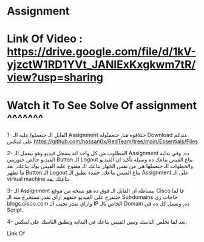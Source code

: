# Assignment
# Link Of Video : https://drive.google.com/file/d/1kV-yjzctW1RD1YVt_JANlExKxgkwm7tR/view?usp=sharing
# Watch it To See Solve Of assignment ^^^^^^^

1- الفايل الـ حتعملوا عليه الـ Assignment حتلاقوه هنا, حتعملوله Download عندكم على لينكس
https://github.com/hassan0x/RedTeam/tree/main/Essentials/Files

2- المطلوب من كل واحد انه يسجل فيديو وهو بيعمل الـ Assignment ده, وفي بداية الفيديو خالص حتوريني Button الـ Logout بتاع الفيس بتاعك ده وسيلة تأكيد ان الفيديو والخطوات الـ حتعملها هي من نفس الجهاز بتاعك الـ مفتوح عليه الفيس بوك بتاعك, بعد ما تظهر Button الـ Logout بتاع الفيس بتاعك, حتبدء تطبق الـ Assignment على الـ virtual machine بتاعتك بقه.

3- الـ Assignment ببساطة ان الفايل الـ فوق ده هو نسخة من موقع Cisco فا لما حتتفرج على الفيديو حتفهم ازاي تقدر تستخرج منه الـ Subdomains حاجات زي blogs.cisco.com وازاي تقدر تجيب الـ IP الخاص بالـ Domain ده, وتعمل كل ده في Script.

4- بعد لما تخلص التاسك وتبين الفيس بتاعك في البداية وتطبق التاسك على لينكس.

Link Of 
